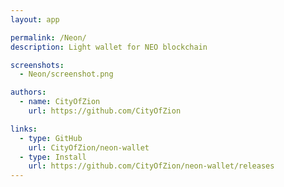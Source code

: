 ```yaml
---
layout: app

permalink: /Neon/
description: Light wallet for NEO blockchain

screenshots:
  - Neon/screenshot.png

authors:
  - name: CityOfZion
    url: https://github.com/CityOfZion

links:
  - type: GitHub
    url: CityOfZion/neon-wallet
  - type: Install
    url: https://github.com/CityOfZion/neon-wallet/releases
---
```

